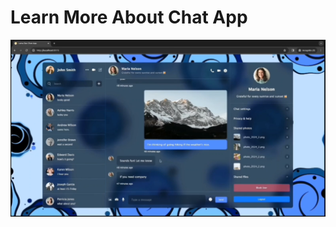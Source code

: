 # Learn More About Chat App

<!-- <iframe src="https://player.vimeo.com/video/1006566284" width="600" height="400" frameborder="0" allow="autoplay; fullscreen; picture-in-picture" allowfullscreen></iframe> -->

[![Demo](./public/thumbnail.png)](https://player.vimeo.com/video/1006566284)
